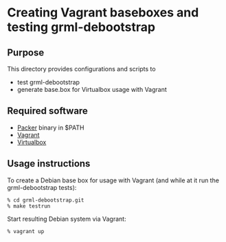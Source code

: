 Creating Vagrant baseboxes and testing grml-debootstrap
=======================================================

Purpose
-------

This directory provides configurations and scripts to

* test grml-debootstrap
* generate base.box for Virtualbox usage with Vagrant

Required software
-----------------

* [Packer](http://packer.io/) binary in $PATH
* [Vagrant](http://vagrantup.com/)
* [Virtualbox](https://www.virtualbox.org/)

Usage instructions
------------------

To create a Debian base box for usage with Vagrant
(and while at it run the grml-debootstrap tests):

    % cd grml-debootstrap.git
    % make testrun

Start resulting Debian system via Vagrant:

    % vagrant up
